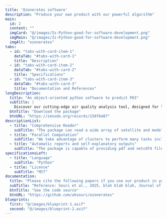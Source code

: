 ```yaml
---
title: 'Ozonerates software'
description: "Produce your own product with our powerful algorithm"
main:
  id: 2
  content: ""
  imgCard: "@/images/Is-Python-good-for-software-development.png"
  imgMain: "@/images/Is-Python-good-for-software-development.png"
  imgAlt: "ozonerates"
tabs:
  - id: "tabs-with-card-item-1"
    dataTab: "#tabs-with-card-1"
    title: "Description"
  - id: "tabs-with-card-item-2"
    dataTab: "#tabs-with-card-2"
    title: "Specifications"
  - id: "tabs-with-card-item-3"
    dataTab: "#tabs-with-card-3"
    title: "Documentation and References"
longDescription:
  title: "An object-oriented python software to predict PO3"
  subTitle: |
    Discover our cutting-edge air quality analysis tool, designed for long-term research with global coverage. By utilizing bias-corrected OMI HCHO and NO2 retrievals, this product generates PO₃ estimates and sensitivity maps at a spatial resolution of 0.25x0.25 degrees, spanning the period from 2005 to 2024. Perfect for long-term analysis, it provides reliable, comprehensive data for tracking ozone trends and environmental impacts over nearly two decades. Ideal for researchers seeking to understand air quality dynamics over time.
  btnTitle: "Download the package"
  btnURL: "https://zenodo.org/records/15076487"
descriptionList:
  - title: "Comprehensive Reader"
    subTitle: "The package can read a wide array of satellite and models to execute the task."
  - title: "Parallel Computation"
    subTitle: "We take advantage of clusters to perform many tasks including reading and prediction in parallel mode"
  - title: "Automatic reports and self-explanatory outputs"
    subTitle: "The package is capable of providing pdf and netcdf4 files for outputting"
specificationsLeft:
  - title: "Language"
    subTitle: "Python"
  - title: "License"
    subTitle: "MIT"
documentation:
  title: "Please cite the following papers if you use our product in your research:"
  subTitle: "Reference: Souri et al., 2025, blah blah blah, Journal of Blahgggggggggggggggggggggggggggggggggggggggggg" 
  btnTitle: "See the code source"
  btnURL: "https://github.com/ahsouri/ozonerates"
blueprints:
  first: "@/images/blueprint-1.avif"
  second: "@/images/blueprint-2.avif"  
---
```

